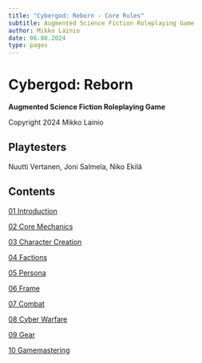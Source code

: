 ```yaml
---
title: "Cybergod: Reborn - Core Rules"
subtitle: Augmented Science Fiction Roleplaying Game
author: Mikko Lainio
date: 06.08.2024
type: pages
---
```

# Cybergod: Reborn
**Augmented Science Fiction Roleplaying Game**

Copyright 2024 Mikko Lainio

## Playtesters

Nuutti Vertanen, Joni Salmela, Niko Ekilä

## Contents

[01 Introduction](01-intro.md)

[02 Core Mechanics](02-core-mechanics.md)

[03 Character Creation](03-chargen.md)

[04 Factions](04-factions.md)

[05 Persona](05-persona.md)

[06 Frame](06-frame.md)

[07 Combat](07-combat.md)

[08 Cyber Warfare](08-cyber-warfare.md)

[09 Gear](09-gear.md)

[10 Gamemastering](10-gm.md)